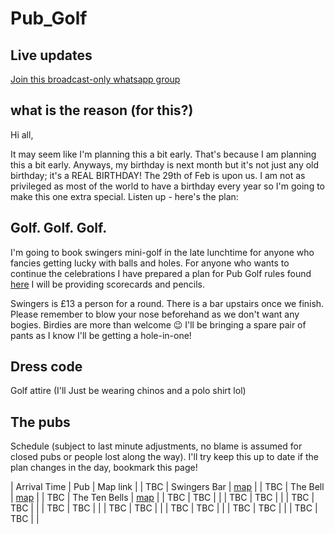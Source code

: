 # Pub_Golf


## Live updates

[Join this broadcast-only whatsapp group](https://chat.whatsapp.com/L9BKVnTmgAXAnZhiBaufdC)

## what is the reason (for this?)

Hi all,

It may seem like I'm planning this a bit early. That's because I am planning this a bit early. Anyways, my birthday is next month but it's not just any old birthday; it's a REAL BIRTHDAY! The 29th of Feb is upon us. I am not as privileged as most of the world to have a birthday every year so I'm going to make this one extra special. Listen up - here's the plan:

## Golf. Golf. Golf. 

I'm going to book swingers mini-golf in the late lunchtime for anyone who fancies getting lucky with balls and holes.
For anyone who wants to continue the celebrations I have prepared a plan for Pub Golf rules found [here](https://www.pubgolfguide.com/pub-golf-rules/) I will be providing scorecards and pencils.

Swingers is £13 a person for a round. There is a bar upstairs once we finish.
Please remember to blow your nose beforehand as we don't want any bogies. Birdies are more than welcome 😉
I'll be bringing a spare pair of pants as I know I'll be getting a hole-in-one!

## Dress code

Golf attire (I'll Just be wearing chinos and a polo shirt lol)

## The pubs

Schedule (subject to last minute adjustments, no blame is assumed for closed pubs or people lost along the way). I'll try keep this up to date if the plan changes in the day, bookmark this page!

| Arrival Time | Pub | Map link |
| TBC | Swingers Bar | [map](https://goo.gl/maps/YuwrDtq9u3vu18xd9) |
| TBC | The Bell | [map](https://goo.gl/maps/v7uVsGQFNNNMs7NY6) |
| TBC | The Ten Bells | [map](https://g.page/TheTenBellsE1?share) |
| TBC | TBC |  |
| TBC | TBC |  |
| TBC | TBC |  |
| TBC | TBC |  |
| TBC | TBC |  |
| TBC | TBC |  |
| TBC | TBC |  |
| TBC | TBC |  |
